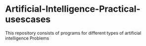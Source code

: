 # Artificial-Intelligence-Practical-usescases
This repository consists of programs for different types of artificial intelligence Problems
